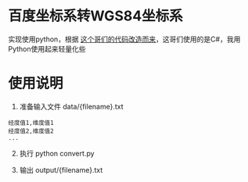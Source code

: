 # 百度坐标系转WGS84坐标系

实现使用python，根据 [这个哥们的代码改造而来](https://blog.csdn.net/VIP_CR/article/details/126967565?csdn_share_tail=%7B%22type%22%3A%22blog%22%2C%22rType%22%3A%22article%22%2C%22rId%22%3A%22126967565%22%2C%22source%22%3A%22unlogin%22%7D)，这哥们使用的是C#，我用Python使用起来轻量化些

# 使用说明

1. 准备输入文件 data/{filename}.txt

```vim
经度值1,维度值1
经度值2,维度值2
...
```

2. 执行 python convert.py

3. 输出 output/{filename}.txt
